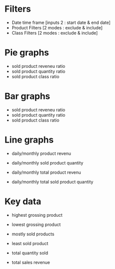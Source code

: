 # Filters
- Date time frame [inputs 2 : start date & end date]
- Product Filters [2 modes : exclude & include]
- Class Filters [2 modes : exclude & include]

# Pie graphs
- sold product reveneu ratio
- sold product quantity ratio
- sold product class ratio

# Bar graphs
- sold product reveneu ratio
- sold product quantity ratio
- sold product class ratio

# Line graphs
- daily/monthly product revenu
- daily/monthly sold product quantity

- daily/monthly total product revenu
- daily/monthly total sold product quantity

# Key data

- highest grossing product
- lowest grossing product

- mostly sold products
- least sold product

- total quantity sold
- total sales revenue
